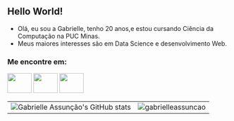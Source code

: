 ## Hello World!

- Olá, eu sou a Gabrielle, tenho 20 anos,e estou cursando Ciência da Computação na PUC Minas.
- Meus maiores interesses são em Data Science e desenvolvimento Web.

### Me encontre em:
  
<div> 

  <a href="https://www.instagram.com/gabriellerrr?igsh=MWNyMW93eGw0ZTk0dg==" target="_blank"><img src="https://www.verbalbeginnings.com/wp-content/uploads/2019/11/new-instagram-logo-png-transparent.png" target="_blank" width="55" height="45"></a> 
   <a href="mailto:gabrielledocarmoassuncao@gmail.com"><img src="https://www.freepnglogos.com/uploads/logo-gmail-png/logo-gmail-png-google-mail-gmail-logo-logotype-7.png" width="55" height="45"></a>
  <a href="https://www.linkedin.com/in/gabrielle-assun%C3%A7%C3%A3o-a555a2213/" target="_blank"><img src="https://www.endupack.com/wp-content/uploads/2019/06/linkedin-icon-logo-png-transparent.png" target="_blank" width="55" height="45"></a>
  
<table>
  <tr>
    <td>
      <img src="https://github-readme-stats.vercel.app/api/top-langs?username=gabrielleassuncao&show_icons=true&locale=en&layout=compact&bg_color=ffffff&title_color=ffb6c1&text_color=333333&icon_color=ffb6c1&border_color=ffb6c1" alt="Gabrielle Assunção's GitHub stats" />
    </td>
    <td>
      <img src="https://github-readme-stats.vercel.app/api?username=gabrielleassuncao&show_icons=true&locale=en&bg_color=ffffff&title_color=ffb6c1&text_color=333333&icon_color=ffb6c1&border_color=ffb6c1" alt="gabrielleassuncao" />
    </td>
  </tr>
</table>

</div>


